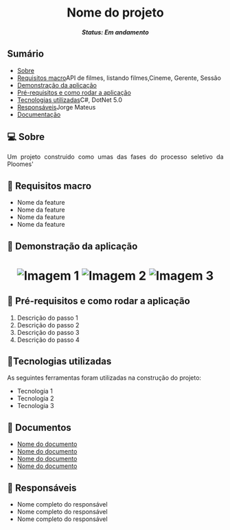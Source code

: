 <h1 align="center">Nome do projeto</h1><!--Nome curto e objetivo-->
<h5 align="center">Status: Em andamento </h5><!--Concluido, Em andamento ou Finalizado-->


<h2>Sumário</h2>
<!--Sumário que leva as sessões do readme-->
<ul>
    <li><a href="#sobre">Sobre</a></li>
    <li><a href="#requisitosmacro">Requisitos macro</a>API de filmes, listando filmes,Cineme, Gerente, Sessão</li>
    <li><a href="#demo">Demonstração da aplicação</a></li>
    <li><a href="#prereq">Pré-requisitos e como rodar a aplicação</a></li>
    <li><a href="#tec">Tecnologias utilizadas</a>C#, DotNet 5.0</li>
    <li><a href="#autor">Responsáveis</a>Jorge Mateus</li>
    <li><a href="#doc">Documentação</a></li>
</ul>


<h2 id="sobre">💻 Sobre</h2>
<!--Descrição do contexto e produto do projeto - Consulte o documento F001-NDSI-Levantamento de Macro Requisitos-->
<p align="justify"> Um projeto construido como umas das fases do processo seletivo da Ploomes'
</p>
<p>
</p>


<h2 id="requisitosmacro">📝 Requisitos macro</h2>
<!--Lista de todos as funcionalidades do sistema (nível macro)-->
<ul>
    <li>Nome da feature</li>
    <li>Nome da feature</li>
    <li>Nome da feature</li>
    <li>Nome da feature</li>
</ul>


<h2 id="demo">🎥 Demonstração da aplicação</h2>
<!--Conjunto de prints da aplicação-->
<h1 align="center">
    <img title="Imagem 1" src=""/>
    <img title="Imagem 2" src=""/>
    <img title="Imagem 3" src=""/>
</h1>


<h2 id="prereq">📀 Pré-requisitos e como rodar a aplicação</h2>
<!--Descrição do pré requisito de instalação na maquina em forma de passo a passo-->
<ol>
    <li>Descrição do passo 1</li>
    <li>Descrição do passo 2</li>
    <li>Descrição do passo 3</li>
    <li>Descrição do passo 4</li>
</ol>


<h2 id="tec">🔨Tecnologias utilizadas</h2>
<!--Descrição das tecnologias utilizadas (linguagem, biblioteca, framework etc)-->
<p>As seguintes ferramentas foram utilizadas na construção do projeto:</p>
<ul>
    <li>Tecnologia 1</li>
    <li>Tecnologia 2</li>
    <li>Tecnologia 3</li>
</ul>


<h2 id="doc">📖 Documentos</h2>
<ul>
  <li><a href="">Nome do documento</a></li>
  <li><a href="">Nome do documento</a></li>
  <li><a href="">Nome do documento</a></li>
  <li><a href="">Nome do documento</a></li>
</ul>


<h2 id="autor">👦 Responsáveis</h2>
<!--Listagem dos responsáveis pelo projeto-->
<ul>
   <li>Nome completo do responsável</li>
   <li>Nome completo do responsável</li>
   <li>Nome completo do responsável</li>
<ul>
